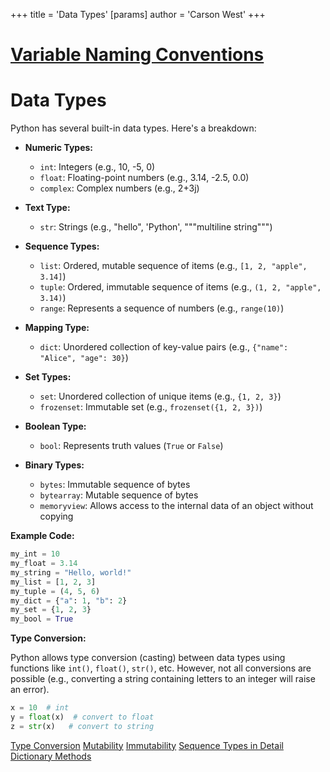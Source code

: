 +++
 title = 'Data Types'
[params]
	author = 'Carson West'
+++
# [Variable Naming Conventions](./../variable-naming-conventions/)
# Data Types

Python has several built-in data types.  Here's a breakdown:

* **Numeric Types:**
    * `int`: Integers (e.g., 10, -5, 0)
    * `float`: Floating-point numbers (e.g., 3.14, -2.5, 0.0)
    * `complex`: Complex numbers (e.g., 2+3j)

* **Text Type:**
    * `str`: Strings (e.g., "hello", 'Python', """multiline string""")

* **Sequence Types:**
    * `list`: Ordered, mutable sequence of items (e.g., `[1, 2, "apple", 3.14]`)
    * `tuple`: Ordered, immutable sequence of items (e.g., `(1, 2, "apple", 3.14)`)
    * `range`: Represents a sequence of numbers (e.g., `range(10)`)

* **Mapping Type:**
    * `dict`: Unordered collection of key-value pairs (e.g., `{"name": "Alice", "age": 30}`)

* **Set Types:**
    * `set`: Unordered collection of unique items (e.g., `{1, 2, 3}`)
    * `frozenset`: Immutable set (e.g., `frozenset({1, 2, 3})`)

* **Boolean Type:**
    * `bool`: Represents truth values (`True` or `False`)

* **Binary Types:**
    * `bytes`: Immutable sequence of bytes
    * `bytearray`: Mutable sequence of bytes
    * `memoryview`: Allows access to the internal data of an object without copying


**Example Code:**

```python
my_int = 10
my_float = 3.14
my_string = "Hello, world!"
my_list = [1, 2, 3]
my_tuple = (4, 5, 6)
my_dict = {"a": 1, "b": 2}
my_set = {1, 2, 3}
my_bool = True
```

**Type Conversion:**

Python allows type conversion (casting) between data types using functions like `int()`, `float()`, `str()`, etc.  However, not all conversions are possible (e.g., converting a string containing letters to an integer will raise an error).

```python
x = 10  # int
y = float(x)  # convert to float
z = str(x)   # convert to string
```

[Type Conversion](./../type-conversion/)  [Mutability](./../mutability/)  [Immutability](./../immutability/) [Sequence Types in Detail](./../sequence-types-in-detail/) [Dictionary Methods](./../dictionary-methods/)
